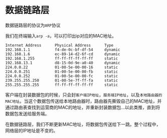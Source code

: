 # 数据链路层
数据链路层的协议为`ARP`协议

我们在终端输入`arp -a`，可以打印出ip对应的MAC地址。
```
Internet Address      Physical Address      Type
192.168.1.1           f4-de-0c-bf-df-54     dynamic
192.168.1.6           ec-89-14-d2-6f-cd     dynamic
192.168.1.255         ff-ff-ff-ff-ff-ff     static
192.168.13.1          d8-15-0d-9e-a0-40     dynamic
224.0.0.22            01-00-5e-00-00-16     static
224.0.0.251           01-00-5e-00-00-fb     static
224.0.0.252           01-00-5e-00-00-fc     static
239.255.255.250       01-00-5e-7f-ff-fa     static
255.255.255.255       ff-ff-ff-ff-ff-ff     static
```

客户端在封装数据包的时候，只会封`客户端IP地址`，`服务端IP地址`，以及`本地路由器的MAC地址`。当这个数据包传送给本地路由器时，路由器先撕毁自己的MAC地址，并通过路由表查找到运营商的MAC的地址，并重新封装数据包...以此类推，直到将数据包发送给服务端。

在数据链路层，我们不断更新MAC地址，将数据包传送给下一跳。整个过程中，网络层的IP地址是不变的。